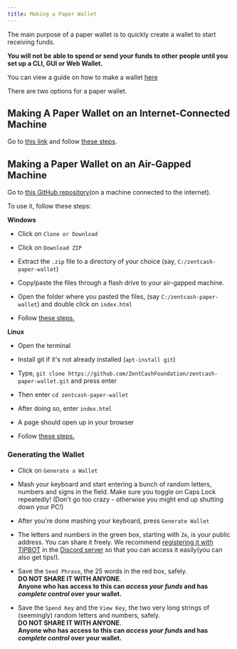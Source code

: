 ```yaml
---
title: Making a Paper Wallet
---
```


The main purpose of a paper wallet is to quickly create a wallet to start receiving funds.

**You will not be able to spend or send your funds to other people until you set up a CLI, GUI or Web Wallet.**

You can view a guide on how to make a wallet [here](Making-a-Wallet)

There are two options for a paper wallet.

## Making A Paper Wallet on an Internet-Connected Machine

Go to [this link](https://paperwallet.zent.cash/) and follow [these steps](#generating-the-wallet).

## Making a Paper Wallet on an Air-Gapped Machine

Go to [this GitHub repository](https://github.com/ZentCashFoundation/zentcash-paper-wallet/)(on a machine connected to the internet).

To use it, follow these steps:

**Windows**
  - Click on `Clone or Download`

  - Click on `Download ZIP`

  - Extract the `.zip` file to a directory of your choice (say, `C:/zentcash-paper-wallet`)

  - Copy/paste the files through a flash drive to your air-gapped machine.

  - Open the folder where you pasted the files, (say `C:/zentcash-paper-wallet`) and double click on `index.html`

  - Follow [these steps.](#generating-the-wallet)

**Linux**
  - Open the terminal

  -  Install git if it's not already installed (`apt-install git`)

  - Type, `git clone https://github.com/ZentCashFoundation/zentcash-paper-wallet.git` and press enter

  - Then enter `cd zentcash-paper-wallet`

  - After doing so, enter `index.html`

  - A page should open up in your browser

  - Follow [these steps.](#generating-the-wallet)

### Generating the Wallet

- Click on `Generate a Wallet`

- Mash your keyboard and start entering a bunch of random letters, numbers and signs in the field. Make sure you toggle on Caps Lock repeatedly! (Don't go too crazy - otherwise you might end up shutting down your PC!)

- After you're done mashing your keyboard, press `Generate Wallet`

- The letters and numbers in the green box, starting with `Ze`, is your public address. You can share it freely. We recommend [registering it with TIPBOT](../Using-Tipbot#registering-your-wallet) in the [Discord server](https://discordapp.com/invite/9s7jWXF) so that you can access it easily(you can also get tips!).

- Save the `Seed Phrase`, the 25 words in the red box, safely.  
**DO NOT SHARE IT WITH ANYONE**.  
**Anyone who has access to this can *access your funds* and has *complete control* over your wallet.**

- Save the `Spend Key` and the `View Key`, the two very long strings of (seemingly) random letters and numbers, safely.  
**DO NOT SHARE IT WITH ANYONE**.  
**Anyone who has access to this can *access your funds* and has *complete control* over your wallet.**
